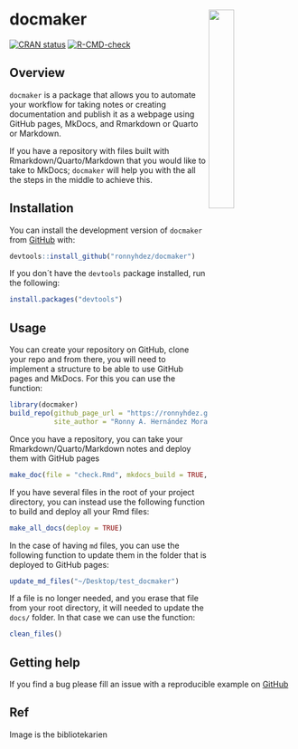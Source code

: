 
<!-- README.md is generated from README.Rmd. Please edit that file -->

# docmaker <a href="url"><img src="man/figures/logo.png" align="right" width="30%"></a>

<!-- badges: start -->

[![CRAN
status](https://www.r-pkg.org/badges/version/docmaker)](https://cran.r-project.org/package=docmaker)
[![R-CMD-check](https://github.com/ronnyhdez/docmaker/actions/workflows/R-CMD-check.yaml/badge.svg)](https://github.com/ronnyhdez/docmaker/actions/workflows/R-CMD-check.yaml)
<!-- badges: end -->

## Overview

`docmaker` is a package that allows you to automate your workflow for
taking notes or creating documentation and publish it as a webpage using
GitHub pages, MkDocs, and Rmarkdown or Quarto or Markdown.

If you have a repository with files built with Rmarkdown/Quarto/Markdown
that you would like to take to MkDocs; `docmaker` will help you with the
all the steps in the middle to achieve this.

## Installation

You can install the development version of `docmaker` from
[GitHub](https://github.com/) with:

``` r
devtools::install_github("ronnyhdez/docmaker")
```

If you don´t have the `devtools` package installed, run the following:

``` r
install.packages("devtools")
```

## Usage

You can create your repository on GitHub, clone your repo and from
there, you will need to implement a structure to be able to use GitHub
pages and MkDocs. For this you can use the function:

``` r
library(docmaker)
build_repo(github_page_url = "https://ronnyhdez.github.io/drawer/",
           site_author = "Ronny A. Hernández Mora")
```

Once you have a repository, you can take your Rmarkdown/Quarto/Markdown
notes and deploy them with GitHub pages

``` r
make_doc(file = "check.Rmd", mkdocs_build = TRUE, mkdocs_deploy = TRUE)
```

If you have several files in the root of your project directory, you can
instead use the following function to build and deploy all your Rmd
files:

``` r
make_all_docs(deploy = TRUE)
```

In the case of having `md` files, you can use the following function to
update them in the folder that is deployed to GitHub pages:

``` r
update_md_files("~/Desktop/test_docmaker")
```

If a file is no longer needed, and you erase that file from your root
directory, it will needed to update the `docs/` folder. In that case we
can use the function:

``` r
clean_files()
```

## Getting help

If you find a bug please fill an issue with a reproducible example on
[GitHub](https://github.com/ronnyhdez/docmaker/issues/)

## Ref

Image is the bibliotekarien
